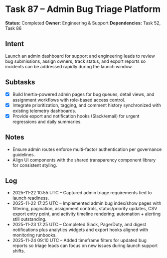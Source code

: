 # Task 87 – Admin Bug Triage Platform

**Status:** Completed
**Owner:** Engineering & Support
**Dependencies:** Task 52, Task 86

## Intent
Launch an admin dashboard for support and engineering leads to review bug submissions, assign owners, track status, and export reports so incidents can be addressed rapidly during the launch window.

## Subtasks
- [x] Build Inertia-powered admin pages for bug queues, detail views, and assignment workflows with role-based access control.
- [x] Integrate prioritization, tagging, and comment history synchronized with existing telemetry dashboards.
- [x] Provide export and notification hooks (Slack/email) for urgent regressions and daily summaries.

## Notes
- Ensure admin routes enforce multi-factor authentication per governance guidelines.
- Align UI components with the shared transparency component library for consistent styling.

## Log
- 2025-11-22 10:55 UTC – Captured admin triage requirements tied to launch readiness.
- 2025-11-22 17:25 UTC – Implemented admin bug index/show pages with filtering, pagination, assignment controls, status/priority updates, CSV export entry point, and activity timeline rendering; automation + alerting still outstanding.
- 2025-11-23 17:25 UTC – Completed Slack, PagerDuty, and digest notifications plus analytics widgets and export hooks aligned with monitoring runbooks.
- 2025-11-24 09:10 UTC – Added timeframe filters for updated bug reports so triage leads can focus on new issues during launch support shifts.
